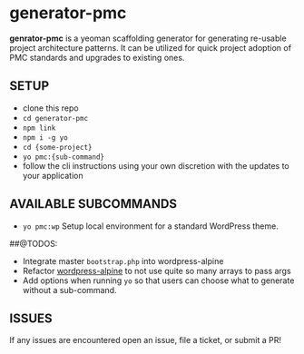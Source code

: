 generator-pmc
======
**genrator-pmc** is a yeoman scaffolding generator for generating re-usable project architecture patterns. It can be utilized for quick project adoption of PMC standards and upgrades to existing ones.

## SETUP
- clone this repo
- `cd generator-pmc`
- `npm link`
- `npm i -g yo`
- `cd {some-project}`
- `yo pmc:{sub-command}`
- follow the cli instructions using your own discretion with the updates to your application

## AVAILABLE SUBCOMMANDS

- `yo pmc:wp` Setup local environment for a standard WordPress theme.

##@TODOS:
- Integrate master `bootstrap.php` into wordpress-alpine
- Refactor [wordpress-alpine](generators/wp/index.js) to not use quite so many arrays to pass args
- Add options when running `yo` so that users can choose what to generate without a sub-command.

## ISSUES
If any issues are encountered open an issue, file a ticket, or submit a PR!
